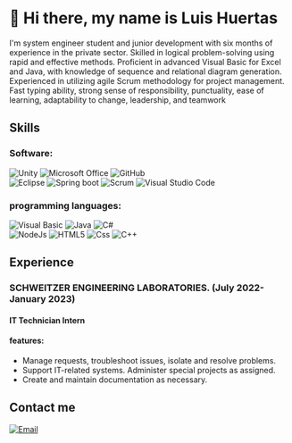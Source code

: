 # 👋 Hi there, my name is Luis Huertas  

I'm system engineer student and junior development with six months of experience in the private sector. Skilled in logical problem-solving using rapid and effective methods. Proficient in advanced Visual Basic for Excel and Java, with knowledge of sequence and relational diagram generation. Experienced in utilizing agile Scrum methodology for project management. Fast typing ability, strong sense of responsibility, punctuality, ease of learning, adaptability to change, leadership, and teamwork

## Skills
  
### Software:

  ![Unity](https://img.shields.io/badge/Unity-lightgrey?style=for-the-badge&logo=Unity&logoColor=white&labelColor=101010)
  ![Microsoft Office](https://img.shields.io/badge/Microsoft_Office-red?style=for-the-badge&logo=MicrosoftOffice&logoColor=white&labelColor=101010)
  ![GitHub](https://img.shields.io/badge/GitHub-white?style=for-the-badge&logo=GitHub&logoColor=white&labelColor=101010)
  </br>
  ![Eclipse](https://img.shields.io/badge/Eclipse-darkblue?style=for-the-badge&logo=Eclipse&logoColor=white&labelColor=101010)
  ![Spring boot](https://img.shields.io/badge/Spring_boot-green?style=for-the-badge&logo=Springboot&logoColor=white&labelColor=101010)
  ![Scrum](https://img.shields.io/badge/Scrum-blue?style=for-the-badge&logo=scrumalliance&logoColor=white&labelColor=101010)
  ![Visual Studio Code](https://img.shields.io/badge/Visual_Studio_Code-purple?style=for-the-badge&logo=visualstudiocode&logoColor=white&labelColor=101010)
  </br>

### programming languages:

  ![Visual Basic](https://img.shields.io/badge/Visual_Basic_aplications-darkblue?style=for-the-badge&logo=visualstudio&logoColor=white&labelColor=101010)
  ![Java](https://img.shields.io/badge/Java-orange?style=for-the-badge&logo=eclipseide&logoColor=white&labelColor=101010)
  ![C#](https://img.shields.io/badge/C_Sharp-purple?style=for-the-badge&logo=csharp&logoColor=white&labelColor=101010)
  </br>
  ![NodeJs](https://img.shields.io/badge/NodeJs-green?style=for-the-badge&logo=Node.Js&logoColor=white&labelColor=101010)
  ![HTML5](https://img.shields.io/badge/HTML5-orange?style=for-the-badge&logo=HTML5&logoColor=white&labelColor=101010)
  ![Css](https://img.shields.io/badge/Css-blue?style=for-the-badge&logo=Css3&logoColor=white&labelColor=101010)
  ![C++](https://img.shields.io/badge/C++-blue?style=for-the-badge&logo=cplusplus&logoColor=white&labelColor=101010)
  </br>
  
## Experience

### SCHWEITZER ENGINEERING LABORATORIES. (July 2022- January 2023)
#### IT Technician Intern
#### features:
- Manage requests, troubleshoot issues, isolate and resolve problems. 
- Support IT-related systems. Administer special projects as assigned. 
- Create and maintain documentation as necessary.

## Contact me

[![Email](https://img.shields.io/badge/sebastianhuertast@hotmail.com-email-D14836?style=for-the-badge&logo=microsoftoutlook&logoColor=white&labelColor=101010)](mailto:sebastianhuertast@hotmail.com)
</br>

